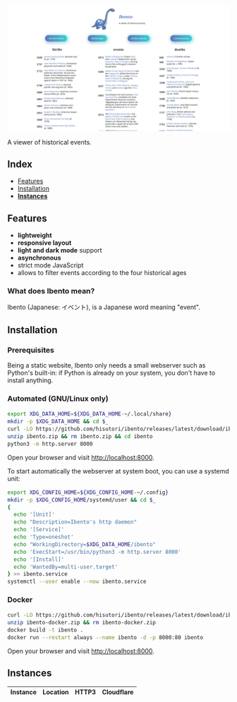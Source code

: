 ![preview](./assets/ibento.png)

A viewer of historical events.

## Index

- [Features](#features)
- [Installation](#installation)
- **[Instances](#instances)**

## Features

- **lightweight**
- **responsive layout**
- **light and dark mode** support
- **asynchronous**
- strict mode JavaScript
- allows to filter events according to the four historical ages

### What does Ibento mean?

Ibento (Japanese: イベント), is a Japanese word meaning "event".

## Installation

### Prerequisites

Being a static website, Ibento only needs a small webserver such as Python's built-in: if Python is already on your system, you don't have to install anything.

### Automated (GNU/Linux only)

```bash
export XDG_DATA_HOME=${XDG_DATA_HOME-~/.local/share}
mkdir -p $XDG_DATA_HOME && cd $_
curl -LO https://github.com/hisutori/ibento/releases/latest/download/ibento.zip
unzip ibento.zip && rm ibento.zip && cd ibento
python3 -m http.server 8000
```

Open your browser and visit [http://localhost:8000](http://localhost:8000).

To start automatically the webserver at system boot, you can use a systemd unit:

```bash
export XDG_CONFIG_HOME=${XDG_CONFIG_HOME-~/.config}
mkdir -p $XDG_CONFIG_HOME/systemd/user && cd $_
{
  echo '[Unit]'
  echo "Description=Ibento's http daemon"
  echo '[Service]'
  echo 'Type=oneshot'
  echo "WorkingDirectory=$XDG_DATA_HOME/ibento"
  echo 'ExecStart=/usr/bin/python3 -m http.server 8000'
  echo '[Install]'
  echo 'WantedBy=multi-user.target'
} >> ibento.service
systemctl --user enable --now ibento.service
```

### Docker

```bash
curl -LO https://github.com/hisutori/ibento/releases/latest/download/ibento-docker.zip
unzip ibento-docker.zip && rm ibento-docker.zip
docker build -t ibento .
docker run --restart always --name ibento -d -p 8000:80 ibento
```

Open your browser and visit [http://localhost:8000](http://localhost:8000).

## Instances

| Instance | Location | HTTP3 | Cloudflare |
| -------- | :------: | :---: | :--------: |

